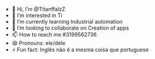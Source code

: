 - 👋 Hi, I’m @TitanffalzZ
- 👀 I’m interested in Ti
- 🌱 I’m currently learning Industrial automation
- 💞️ I’m looking to collaborate on Creation of apps  
- 📫 How to reach me #3199562736
- 😄 Pronouns: ele/dele
- ⚡ Fun fact: Inglês não é a mesma coisa que portuguese

<!---
TitanffalzZ/TitanffalzZ is a ✨ special ✨ repository because its `README.md` (this file) appears on your GitHub profile.
You can click the Preview link to take a look at your changes.
--->
